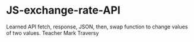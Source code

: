 # JS-exchange-rate-API
Learned API fetch, response, JSON, then, swap function to change values of two values. Teacher Mark Traversy
